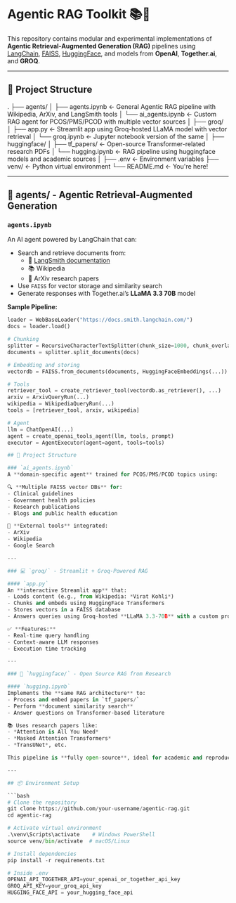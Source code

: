 # Agentic RAG Toolkit 📚🧠

This repository contains modular and experimental implementations of **Agentic Retrieval-Augmented Generation (RAG)** pipelines using [LangChain](https://www.langchain.com/), [FAISS](https://github.com/facebookresearch/faiss), [HuggingFace](https://huggingface.co/), and models from **OpenAI**, **Together.ai**, and **GROQ**.

---

## 🔧 Project Structure

.
├── agents/
│ ├── agents.ipynb ← General Agentic RAG pipeline with Wikipedia, ArXiv, and LangSmith tools
│ └── ai_agents.ipynb ← Custom RAG agent for PCOS/PMS/PCOD with multiple vector sources
│
├── groq/
│ ├── app.py ← Streamlit app using Groq-hosted LLaMA model with vector retrieval
│ └── groq.ipynb ← Jupyter notebook version of the same
│
├── huggingface/
│ ├── tf_papers/ ← Open-source Transformer-related research PDFs
│ └── hugging.ipynb ← RAG pipeline using huggingface models and academic sources
│
├── .env ← Environment variables
├── venv/ ← Python virtual environment
└── README.md ← You're here!


---

## 🧠 agents/ - Agentic Retrieval-Augmented Generation

### `agents.ipynb`

An AI agent powered by LangChain that can:

- Search and retrieve documents from:
  - 🔗 [LangSmith documentation](https://docs.smith.langchain.com/)
  - 📚 Wikipedia
  - 📄 ArXiv research papers
- Use `FAISS` for vector storage and similarity search
- Generate responses with Together.ai’s **LLaMA 3.3 70B** model

**Sample Pipeline:**
```python
loader = WebBaseLoader("https://docs.smith.langchain.com/")
docs = loader.load()

# Chunking
splitter = RecursiveCharacterTextSplitter(chunk_size=1000, chunk_overlap=200)
documents = splitter.split_documents(docs)

# Embedding and storing
vectordb = FAISS.from_documents(documents, HuggingFaceEmbeddings(...))

# Tools
retriever_tool = create_retriever_tool(vectordb.as_retriever(), ...)
arxiv = ArxivQueryRun(...)
wikipedia = WikipediaQueryRun(...)
tools = [retriever_tool, arxiv, wikipedia]

# Agent
llm = ChatOpenAI(...)
agent = create_openai_tools_agent(llm, tools, prompt)
executor = AgentExecutor(agent=agent, tools=tools)

## 📁 Project Structure

### `ai_agents.ipynb`  
A **domain-specific agent** trained for PCOS/PMS/PCOD topics using:

🔍 **Multiple FAISS vector DBs** for:
- Clinical guidelines  
- Government health policies  
- Research publications  
- Blogs and public health education  

🔗 **External tools** integrated:
- ArXiv  
- Wikipedia  
- Google Search  

---

### 💻 `groq/` - Streamlit + Groq-Powered RAG

#### `app.py`  
An **interactive Streamlit app** that:
- Loads content (e.g., from Wikipedia: *Virat Kohli*)  
- Chunks and embeds using HuggingFace Transformers  
- Stores vectors in a FAISS database  
- Answers queries using Groq-hosted **LLaMA 3.3-70B** with a custom prompt  

✅ **Features:**
- Real-time query handling  
- Context-aware LLM responses  
- Execution time tracking  

---

### 🤗 `huggingface/` - Open Source RAG from Research

#### `hugging.ipynb`  
Implements the **same RAG architecture** to:
- Process and embed papers in `tf_papers/`  
- Perform **document similarity search**  
- Answer questions on Transformer-based literature  

📚 Uses research papers like:
- *Attention is All You Need*  
- *Masked Attention Transformers*  
- *TransUNet*, etc.  

This pipeline is **fully open-source**, ideal for academic and reproducible research.

---

## 📦 Environment Setup

```bash
# Clone the repository
git clone https://github.com/your-username/agentic-rag.git
cd agentic-rag

# Activate virtual environment
.\venv\Scripts\activate    # Windows PowerShell
source venv/bin/activate  # macOS/Linux

# Install dependencies
pip install -r requirements.txt

# Inside .env
OPENAI_API_TOGETHER_API=your_openai_or_together_api_key
GROQ_API_KEY=your_groq_api_key
HUGGING_FACE_API = your_hugging_face_api
